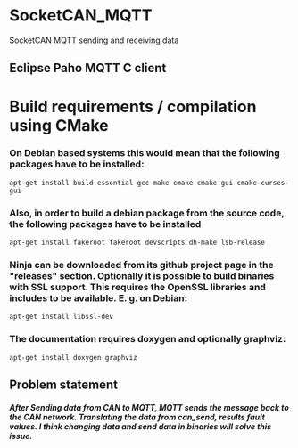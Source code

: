 # SocketCAN_MQTT
SocketCAN MQTT sending and receiving data 

## Eclipse Paho MQTT C client
# Build requirements / compilation using CMake


### On Debian based systems this would mean that the following packages have to be installed:
```
apt-get install build-essential gcc make cmake cmake-gui cmake-curses-gui
```
### Also, in order to build a debian package from the source code, the following packages have to be installed
```
apt-get install fakeroot fakeroot devscripts dh-make lsb-release
```
### Ninja can be downloaded from its github project page in the "releases" section. Optionally it is possible to build binaries with SSL support. This requires the OpenSSL libraries and includes to be available. E. g. on Debian:
```
apt-get install libssl-dev
```
### The documentation requires doxygen and optionally graphviz:
```
apt-get install doxygen graphviz
```
## Problem statement 
##### After Sending data from CAN to MQTT, MQTT sends the message back to the CAN network. Translating the data from  can_send, results fault values. I think changing data and send data in binaries will solve this issue. 
